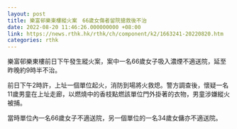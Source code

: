 ```yaml
---
layout: post
title: 樂富邨樂東樓縱火案　66歲女傷者留院搶救後不治
date: 2022-08-20 11:46:26.000000000 +08:00
link: https://news.rthk.hk/rthk/ch/component/k2/1663241-20220820.htm
categories: rthk
---
```


樂富邨樂東樓前日下午發生縱火案，案中一名66歲女子吸入濃煙不適送院，延至昨晚約9時半不治。

前日下午2時許，上址一個單位起火，消防到場將火救熄。警方調查後，懷疑一名11歲男童在上址走廊，以燃燒中的香枝點燃該單位門外掛著的衣物，男童涉嫌縱火被捕。

當時單位內一名66歲女子不適送院，另一個單位的一名34歲女傭亦不適送院。
